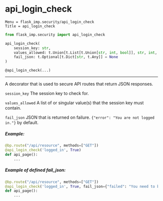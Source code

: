 # api_login_check

```
Menu = flask_imp.security/api_login_check
Title = api_login_check
```


```python
from flask_imp.security import api_login_check
```

```python
api_login_check(
    session_key: str,
    values_allowed: t.Union[t.List[t.Union[str, int, bool]], str, int, bool],
    fail_json: t.Optional[t.Dict[str, t.Any]] = None
)
```

`@api_login_check(...)`

---

A decorator that is used to secure API routes that return JSON responses.

`session_key` The session key to check for.

`values_allowed` A list of or singular value(s) that the session key must contain.

`fail_json` JSON that is returned on failure. `{"error": "You are not logged in."}` by default.

##### Example:

```python
@bp.route("/api/resource", methods=["GET"])
@api_login_check('logged_in', True)
def api_page():
    ...
```

##### Example of defined fail_json:

```python
@bp.route("/api/resource", methods=["GET"])
@api_login_check('logged_in', True, fail_json={"failed": "You need to be logged in."})
def api_page():
    ...
```

